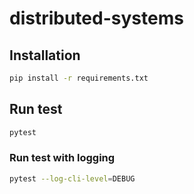 # distributed-systems

## Installation
```sh
pip install -r requirements.txt
```

## Run test
```sh
pytest
```

### Run test with logging
```sh
pytest --log-cli-level=DEBUG
```